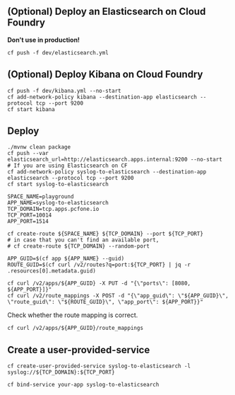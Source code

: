 

## (Optional) Deploy an Elasticsearch on Cloud Foundry

**Don't use in production!**

```
cf push -f dev/elasticsearch.yml
```

## (Optional) Deploy Kibana on Cloud Foundry

```
cf push -f dev/kibana.yml --no-start
cf add-network-policy kibana --destination-app elasticsearch --protocol tcp --port 9200
cf start kibana
```

## Deploy

```
./mvnw clean package
cf push --var elasticsearch_url=http://elasticsearch.apps.internal:9200 --no-start
# If you are using Elasticsearch on CF
cf add-network-policy syslog-to-elasticsearch --destination-app elasticsearch --protocol tcp --port 9200
cf start syslog-to-elasticsearch

SPACE_NAME=playground
APP_NAME=syslog-to-elasticsearch
TCP_DOMAIN=tcp.apps.pcfone.io
TCP_PORT=10014
APP_PORT=1514

cf create-route ${SPACE_NAME} ${TCP_DOMAIN} --port ${TCP_PORT}
# in case that you can't find an available port,
# cf create-route ${TCP_DOMAIN} --random-port

APP_GUID=$(cf app ${APP_NAME} --guid)
ROUTE_GUID=$(cf curl /v2/routes?q=port:${TCP_PORT} | jq -r .resources[0].metadata.guid)

cf curl /v2/apps/${APP_GUID} -X PUT -d "{\"ports\": [8080, ${APP_PORT}]}"
cf curl /v2/route_mappings -X POST -d "{\"app_guid\": \"${APP_GUID}\", \"route_guid\": \"${ROUTE_GUID}\", \"app_port\": ${APP_PORT}}"
```

Check whether the route mapping is correct.

```
cf curl /v2/apps/${APP_GUID}/route_mappings
```

## Create a user-provided-service

```
cf create-user-provided-service syslog-to-elasticsearch -l syslog://${TCP_DOMAIN}:${TCP_PORT}
```

```
cf bind-service your-app syslog-to-elasticsearch
```